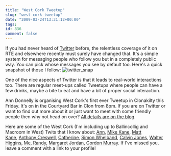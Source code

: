 ```yaml
---
title: "West Cork Tweetup"
slug: "west-cork-tweetup"
date: "2009-03-24T13:31:12+00:00"
tags:
id: 836
comment: false
---
```


If you had never heard of [Twitter](http://twitter.com/conoro) before, the relentless coverage of it on RTE and elsewhere recently must surely have changed that. It's a simple system for messaging people who follow you but in a completely public way. You can pick whose messages you see by default too. Here's a quick snapshot of those I follow:
![twitter_snap](https://conoroneill.com.s3.amazonaws.com/wp-content/uploads/2009/03/twitter_snap.jpg "twitter_snap")

One of the nice aspects of Twitter is that it leads to real-world interactions too. There are regular meet-ups called Tweetups where people can have a few drinks, maybe a bite to eat and have a bit of proper social interaction.

Ann Donnelly is organising West Cork's first ever Tweetup in Clonakilty this Friday. It's on in the Courtyard Bar in Clon from 8pm. If you are on Twitter or want to find out more about it or just want to meet with some friendly people then why not head on over? [All details are on the blog](http://seoireland.blogspot.com/2009/03/west-cork-tweet-up-friday-27th-march-in.html).

Here are some of the West Cork (I'm including up to Ballincollig and Macroom in West) Twits that I know about: [Ann](http://twitter.com/omahonydonnelly), [Mike Kane](http://twitter.com/curiousmike), [Matt Kane](http://twitter.com/curiousmatt), [Anthony Creswell](http://twitter.com/ummera), [Catherine](http://twitter.com/manicmammy), [Simon Whelband](http://twitter.com/swhelband), [Calvin Jones](http://twitter.com/calvin141170), [Walter Higgins](http://twitter.com/walter), [Me](http://twitter.com/conoro), [Randy](http://twitter.com/branedy), [Margaret Jordan](http://twitter.com/margaretjordan), [Gordon Murray](http://twitter.com/gortron). If I've missed you, leave a comment with a link to your profile!
